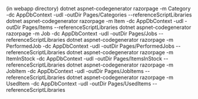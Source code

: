(in webapp directory)
dotnet aspnet-codegenerator razorpage -m Category -dc AppDbContext -udl -outDir Pages/Categories --referenceScriptLibraries
dotnet aspnet-codegenerator razorpage -m Item -dc AppDbContext -udl -outDir Pages/Items --referenceScriptLibraries
dotnet aspnet-codegenerator razorpage -m Job -dc AppDbContext -udl -outDir Pages/Jobs --referenceScriptLibraries
dotnet aspnet-codegenerator razorpage -m PerformedJob -dc AppDbContext -udl -outDir Pages/PerformedJobs --referenceScriptLibraries
dotnet aspnet-codegenerator razorpage -m ItemInStock -dc AppDbContext -udl -outDir Pages/ItemsInStock --referenceScriptLibraries
dotnet aspnet-codegenerator razorpage -m JobItem -dc AppDbContext -udl -outDir Pages/JobItems --referenceScriptLibraries
dotnet aspnet-codegenerator razorpage -m UsedItem -dc AppDbContext -udl -outDir Pages/UsedItems --referenceScriptLibraries